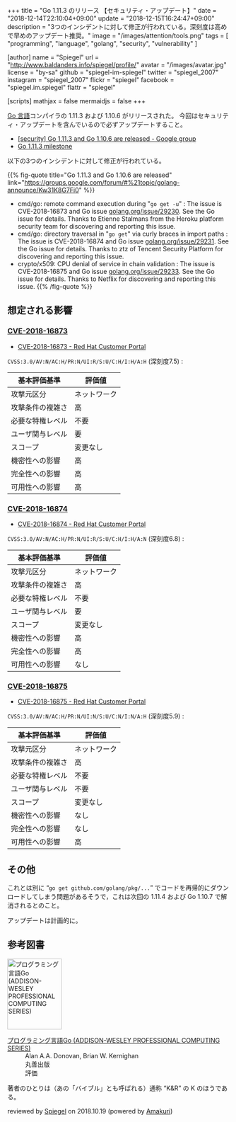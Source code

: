 +++
title = "Go 1.11.3 のリリース 【セキュリティ・アップデート】"
date = "2018-12-14T22:10:04+09:00"
update = "2018-12-15T16:24:47+09:00"
description = "3つのインシデントに対して修正が行われている。深刻度は高めで早めのアップデート推奨。"
image = "/images/attention/tools.png"
tags  = [ "programming", "language", "golang", "security", "vulnerability" ]

[author]
  name      = "Spiegel"
  url       = "http://www.baldanders.info/spiegel/profile/"
  avatar    = "/images/avatar.jpg"
  license   = "by-sa"
  github    = "spiegel-im-spiegel"
  twitter   = "spiegel_2007"
  instagram = "spiegel_2007"
  flickr    = "spiegel"
  facebook  = "spiegel.im.spiegel"
  flattr    = "spiegel"

[scripts]
  mathjax = false
  mermaidjs = false
+++

[Go 言語]コンパイラの 1.11.3 および 1.10.6 がリリースされた。
今回はセキュリティ・アップデートを含んでいるので必ずアップデートすること。

- [[security] Go 1.11.3 and Go 1.10.6 are released - Google group](https://groups.google.com/forum/#%21topic/golang-announce/Kw31K8G7Fi0)
- [Go 1.11.3 milestone](https://github.com/golang/go/issues?q=milestone%3AGo1.11.3)

以下の3つのインシデントに対して修正が行われている。

{{% fig-quote title="Go 1.11.3 and Go 1.10.6 are released" link="https://groups.google.com/forum/#%21topic/golang-announce/Kw31K8G7Fi0" %}}
- cmd/go: remote command execution during "`go get -u`" : The issue is CVE-2018-16873 and Go issue [golang.org/issue/29230](https://golang.org/issue/29230). See the Go issue for details. Thanks to Etienne Stalmans from the Heroku platform security team for discovering and reporting this issue.
- cmd/go: directory traversal in "`go get`" via curly braces in import paths : The issue is CVE-2018-16874 and Go issue [golang.org/issue/29231](https://golang.org/issue/29231). See the Go issue for details. Thanks to ztz of Tencent Security Platform for discovering and reporting this issue.
- crypto/x509: CPU denial of service in chain validation : The issue is CVE-2018-16875 and Go issue [golang.org/issue/29233](https://golang.org/issue/29233). See the Go issue for details. Thanks to Netflix for discovering and reporting this issue.
{{% /fig-quote %}}

## 想定される影響

### [CVE-2018-16873](https://nvd.nist.gov/vuln/detail/CVE-2018-16873)

- [CVE-2018-16873 - Red Hat Customer Portal](https://access.redhat.com/security/cve/cve-2018-16873) 

`CVSS:3.0/AV:N/AC:H/PR:N/UI:R/S:U/C:H/I:H/A:H` (深刻度7.5) : 

| 基本評価基準     | 評価値       |
| ---------------- | ------------ |
| 攻撃元区分       | ネットワーク |
| 攻撃条件の複雑さ | 高           |
| 必要な特権レベル | 不要         |
| ユーザ関与レベル | 要           |
| スコープ         | 変更なし     |
| 機密性への影響   | 高           |
| 完全性への影響   | 高           |
| 可用性への影響   | 高           |

### [CVE-2018-16874](https://nvd.nist.gov/vuln/detail/CVE-2018-16874)

- [CVE-2018-16874 - Red Hat Customer Portal](https://access.redhat.com/security/cve/cve-2018-16874)

`CVSS:3.0/AV:N/AC:H/PR:N/UI:R/S:U/C:H/I:H/A:N` (深刻度6.8) : 

| 基本評価基準     | 評価値       |
| ---------------- | ------------ |
| 攻撃元区分       | ネットワーク |
| 攻撃条件の複雑さ | 高           |
| 必要な特権レベル | 不要         |
| ユーザ関与レベル | 要           |
| スコープ         | 変更なし     |
| 機密性への影響   | 高           |
| 完全性への影響   | 高           |
| 可用性への影響   | なし         |

### [CVE-2018-16875](https://nvd.nist.gov/vuln/detail/CVE-2018-16875)

- [CVE-2018-16875 - Red Hat Customer Portal](https://access.redhat.com/security/cve/cve-2018-16875)

`CVSS:3.0/AV:N/AC:H/PR:N/UI:N/S:U/C:N/I:N/A:H` (深刻度5.9) : 

| 基本評価基準     | 評価値       |
| ---------------- | ------------ |
| 攻撃元区分       | ネットワーク |
| 攻撃条件の複雑さ | 高           |
| 必要な特権レベル | 不要         |
| ユーザ関与レベル | 不要         |
| スコープ         | 変更なし     |
| 機密性への影響   | なし         |
| 完全性への影響   | なし         |
| 可用性への影響   | 高           |

## その他

これとは別に “`go get github.com/golang/pkg/...`” でコードを再帰的にダウンロードしてしまう問題があるそうで，これは次回の 1.11.4 および Go 1.10.7 で解消されるとのこと。

アップデートは計画的に。

[Go 言語]: https://golang.org/ "The Go Programming Language"

## 参考図書

<div class="hreview">
  <div class="photo"><a class="item url" href="https://www.amazon.co.jp/exec/obidos/ASIN/4621300253/baldandersinf-22"><img src="https://images-fe.ssl-images-amazon.com/images/I/41meaSLNFfL._SL160_.jpg" width="123" height="160" alt="プログラミング言語Go (ADDISON-WESLEY PROFESSIONAL COMPUTING SERIES)"></a></div>
	<dl class="fn">
      <dt><a href="https://www.amazon.co.jp/exec/obidos/ASIN/4621300253/baldandersinf-22">プログラミング言語Go (ADDISON-WESLEY PROFESSIONAL COMPUTING SERIES)</a></dt>
      <dd>Alan A.A. Donovan, Brian W. Kernighan</dd>
      <dd>丸善出版</dd>
	  <dd>評価&nbsp;<abbr class="rating fa-sm" title="5">
        <i class="fas fa-star"></i>
        <i class="fas fa-star"></i>
        <i class="fas fa-star"></i>
        <i class="fas fa-star"></i>
        <i class="fas fa-star"></i>
      </abbr></dd>
  </dl>
  <p class="description">著者のひとりは（あの「バイブル」とも呼ばれる）通称 “K&amp;R” の K のほうである。</p>
  <p class="powered-by" >reviewed by <a href='#maker' class='reviewer'>Spiegel</a> on <abbr class="dtreviewed">2018.10.19</abbr> (powered by <a href="https://dadadadone.com/amakuri/" >Amakuri</a>)</p>
</div>
